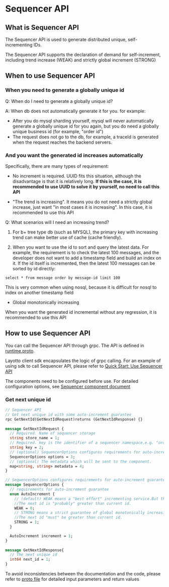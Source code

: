 # Sequencer API
## What is Sequencer API
The Sequencer API is used to generate distributed unique, self-incrementing IDs.

The Sequencer API supports the declaration of demand for self-increment, including trend increase (WEAK) and strictly global increment (STRONG)
## When to use Sequencer API
### When you need to generate a globally unique id
Q: When do I need to generate a globally unique id?

A: When db does not automatically generate it for you. for example:

- After you do mysql sharding yourself, mysql will never automatically generate a globally unique id for you again, but you do need a globally unique business id (for example, "order id")
- The request does not go to the db, for example, a traceId is generated when the request reaches the backend servers.

### And you want the generated id increases automatically
Specifically, there are many types of requirement:

- No increment is required. UUID fits this situation, although the disadvantage is that it is relatively long. **If this is the case, it is recommended to use UUID to solve it by yourself, no need to call this API**
  
- "The trend is increasing". It means you do not need a strictly global increase, just want "in most cases it is increasing". In this case, it is recommended to use this API

Q: What scenarios will I need an increasing trend?

1. For b+ tree type db (such as MYSQL), the primary key with increasing trend can make better use of cache (cache friendly).

2. When you want to use the id to sort and query the latest data. For example, the requirement is to check the latest 100 messages, and the developer does not want to add a timestamp field and build an index on it. If the id itself is incremented, then the latest 100 messages can be sorted by id directly:

```
select * from message order by message-id limit 100
```

This is very common when using nosql, because it is difficult for nosql to index on another timestamp field

- Global monotonically increasing

When you want the generated id incremental without any regression, it is recommended to use this API

## How to use Sequencer API
You can call the Sequencer API through grpc. The API is defined in [runtime.proto](https://github.com/mosn/layotto/blob/main/spec/proto/runtime/v1/runtime.proto).

Layotto client sdk encapsulates the logic of grpc calling. For an example of using sdk to call Sequencer API, please refer to [Quick Start: Use Sequencer API](en/start/sequencer/start.md)

The components need to be configured before use. For detailed configuration options, see [Sequencer component document](en/component_specs/sequencer/common.md)
### Get next unique id

```protobuf
// Sequencer API
// Get next unique id with some auto-increment guarantee
rpc GetNextId(GetNextIdRequest)returns (GetNextIdResponse) {}
  
message GetNextIdRequest {
  // Required. Name of sequencer storage
  string store_name = 1;
  // Required. key is the identifier of a sequencer namespace,e.g. "order_table".
  string key = 2;
  // (optional) SequencerOptions configures requirements for auto-increment guarantee
  SequencerOptions options = 3;
  // (optional) The metadata which will be sent to the component.
  map<string, string> metadata = 4;
}

// SequencerOptions configures requirements for auto-increment guarantee
message SequencerOptions {
  // requirements for auto-increment guarantee
  enum AutoIncrement {
    // (default) WEAK means a "best effort" incrementing service.But there is no strict guarantee of global monotonically increasing.
    //The next id is "probably" greater than current id.
    WEAK = 0;
    // STRONG means a strict guarantee of global monotonically increasing.
    //The next id "must" be greater than current id.
    STRONG = 1;
  }

  AutoIncrement increment = 1;
}
  
message GetNextIdResponse{
  // The next unique id
  int64 next_id = 1;
}
```

To avoid inconsistencies between the documentation and the code, please refer to [proto file](https://github.com/mosn/layotto/blob/main/spec/proto/runtime/v1/runtime.proto) for detailed input parameters and return values
